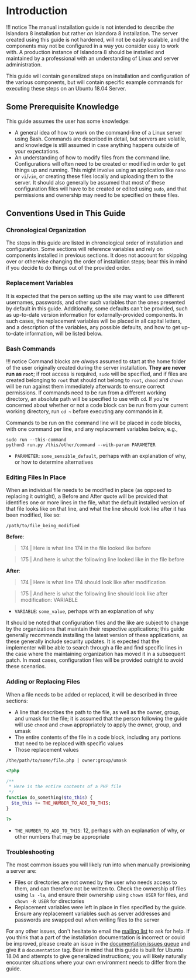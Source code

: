 # Introduction

!!! notice
    The manual installation guide is not intended to describe *the* Islandora 8 installation but rather *an* Islandora 8 installation. The server created using this guide is not hardened, will not be easily scalable, and the components may not be configured in a way you consider easy to work with. A production instance of Islandora 8 should be installed and maintained by a professional with an understanding of Linux and server administration.

This guide will contain generalized steps on installation and configuration of the various components, but will contain specific example commands for executing these steps on an Ubuntu 18.04 Server.

## Some Prerequisite Knowledge

This guide assumes the user has some knowledge:

- A general idea of how to work on the command-line of a Linux server using Bash. Commands are described in detail, but servers are volatile, and knowledge is still assumed in case anything happens outside of your expectations.
- An understanding of how to modify files from the command line. Configurations will often need to be created or modified in order to get things up and running. This might involve using an application like `nano` or `vi`/`vim`, or creating these files locally and uploading them to the server. It should also generally be assumed that most of these configuration files will have to be created or edited using `sudo`, and that permissions and ownership may need to be specified on these files.

## Conventions Used in This Guide

### Chronological Organization

The steps in this guide are listed in chronological order of installation and configuration. Some sections will reference variables and rely on components installed in previous sections. It does not account for skipping over or otherwise changing the order of installation steps; bear this in mind if you decide to do things out of the provided order.

### Replacement Variables

It is expected that the person setting up the site may want to use different usernames, passwords, and other such variables than the ones presented by default in this guide. Additionally, some defaults can't be provided, such as up-to-date version information for externally-provided components. In such cases, the replacement variables will be placed in all capital letters, and a description of the variables, any possible defaults, and how to get up-to-date information, will be listed below.

### Bash Commands

!!! notice
    Command blocks are *always* assumed to start at the home folder of the user originally created during the server installation. **They are never run as `root`**; if root access is required, `sudo` will be specified, and if files are created belonging to `root` that should not belong to `root`, `chmod` and `chown` will be run against them immediately afterwards to ensure correct permissions. If commands need to be run from a different working directory, an absolute path will be specified to use with `cd`. If you're concerned about whether or not a code block can be run from your current working directory, run `cd ~` before executing any commands in it.

Commands to be run on the command line will be placed in code blocks, with one command per line, and any replacement variables below, e.g.,

```shell
sudo run --this-command
python3 run.py /this/other/command --with-param PARAMETER
```
- `PARAMETER`: `some_sensible_default`, perhaps with an explanation of why, or how to determine alternatives

### Editing Files In Place

When an individual file needs to be modified in place (as opposed to replacing it outright), a Before and After quote will be provided that identifies one or more lines in the file, what the default installed version of that file looks like on that line, and what the line should look like after it has been modified, like so:

`/path/to/file_being_modified`

**Before**:
> 174 | Here is what line 174 in the file looked like before

> 175 | And here is what the following line looked like in the file before

**After**:
> 174 | Here is what line 174 should look like after modification

> 175 | And here is what the following line should look like after modification: VARIABLE

- `VARIABLE`: `some_value`, perhaps with an explanation of why

It should be noted that configuration files and the like are subject to change by the organizations that maintain their respective applications; this guide generally recommends installing the latest version of these applications, as these generally include security updates. It is expected that the implementer will be able to search through a file and find specific lines in the case where the maintaining organization has moved it in a subsequent patch. In most cases, configuration files will be provided outright to avoid these scenarios.

### Adding or Replacing Files

When a file needs to be added or replaced, it will be described in three sections:

- A line that describes the path to the file, as well as the owner, group, and umask for the file; it is assumed that the person following the guide will use `chmod` and `chown` appropriately to apply the owner, group, and umask
- The entire contents of the file in a code block, including any portions that need to be replaced with specific values
- Those replacement values

`/the/path/to/some/file.php | owner:group/umask`
```php
<?php

/**
 * Here is the entire contents of a PHP file
 */
function do_something($to_this) {
  $to_this += THE_NUMBER_TO_ADD_TO_THIS;
}

?>
```
- `THE_NUMBER_TO_ADD_TO_THIS`: 12, perhaps with an explanation of why, or other numbers that may be appropriate

### Troubleshooting

The most common issues you will likely run into when manually provisioning a server are:

- Files or directories are not owned by the user who needs access to them, and can therefore not be written to. Check the ownership of files using `ls -la`, and ensure their ownership using `chown USER` for files, and `chown -R USER` for directories
- Replacement variables were left in place in files specified by the guide. Ensure any replacement variables such as server addresses and passwords are swapped out when writing files to the server

For any other issues, don't hesitate to email the [mailing list](islandora@googlegroups.com) to ask for help. If you think that a part of the installation documentation is incorrect or could be improved, please create an issue in the [documentation issues queue](http://github.com/Islandora/documentation/issues) and give it a `documentation` tag. Bear in mind that this guide is built for Ubuntu 18.04 and attempts to give generalized instructions; you will likely naturally encounter situations where your own environment needs to differ from the guide.
